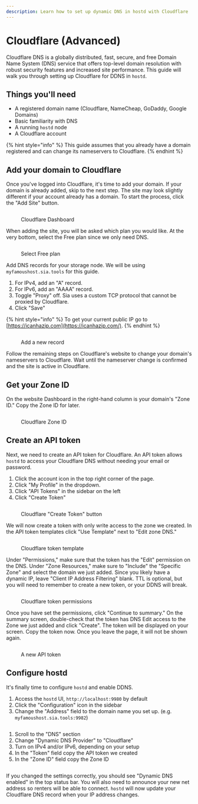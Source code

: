 ```yaml
---
description: Learn how to set up dynamic DNS in hostd with Cloudflare
---
```


# Cloudflare (Advanced)

Cloudflare DNS is a globally distributed, fast, secure, and free Domain Name System (DNS) service that offers top-level domain resolution with robust security features and increased site performance. This guide will walk you through setting up Cloudflare for DDNS in `hostd`.

## Things you'll need

* A registered domain name (Cloudflare, NameCheap, GoDaddy, Google Domains)
* Basic familiarity with DNS
* A running `hostd` node
* A Cloudflare account

{% hint style="info" %}
This guide assumes that you already have a domain registered and can change its nameservers to Cloudflare.
{% endhint %}

## Add your domain to Cloudflare

Once you've logged into Cloudflare, it's time to add your domain. If your domain is already added, skip to the next step. The site may look slightly different if your account already has a domain. To start the process, click the "Add Site" button.

<figure><img src="../../../.gitbook/assets/hostd_ddns_cloudflare_add_site.png" alt=""><figcaption><p>Cloudflare Dashboard</p></figcaption></figure>

When adding the site, you will be asked which plan you would like. At the very bottom, select the Free plan since we only need DNS.

<figure><img src="../../../.gitbook/assets/hostd_ddns_cloudflare_free_plan.png" alt=""><figcaption><p>Select Free plan</p></figcaption></figure>

Add DNS records for your storage node. We will be using `myfamoushost.sia.tools` for this guide.

1. &#x20;For IPv4, add an "A" record.&#x20;
2. For IPv6, add an "AAAA" record. &#x20;
3. Toggle "Proxy" off. Sia uses a custom TCP protocol that cannot be proxied by Cloudflare.
4. Click "Save"

{% hint style="info" %}
To get your current public IP go to [https://icanhazip.com](https://icanhazip.com/).
{% endhint %}

<figure><img src="../../../.gitbook/assets/hostd_ddns_cloudflare_new_record.png" alt=""><figcaption><p>Add a new record</p></figcaption></figure>

Follow the remaining steps on Cloudflare's website to change your domain's nameservers to Cloudflare. Wait until the nameserver change is confirmed and the site is active in Cloudflare.

## Get your Zone ID

On the website Dashboard in the right-hand column is your domain's "Zone ID." Copy the Zone ID for later.

<figure><img src="../../../.gitbook/assets/hostd_ddns_cloudflare_zone_id.png" alt=""><figcaption><p>Cloudflare Zone ID</p></figcaption></figure>

## Create an API token

Next, we need to create an API token for Cloudflare. An API token allows `hostd` to access your Cloudflare DNS without needing your email or password.

1. Click the account icon in the top right corner of the page.&#x20;
2. Click "My Profile" in the dropdown.
3. Click "API Tokens" in the sidebar on the left
4. Click "Create Token"

<figure><img src="../../../.gitbook/assets/hostd_ddns_cloudflare_api_token (1).png" alt=""><figcaption><p>Cloudflare "Create Token" button</p></figcaption></figure>

We will now create a token with only write access to the zone we created. In the API token templates click "Use Template" next to "Edit zone DNS."

<figure><img src="../../../.gitbook/assets/hostd_ddns_cloudflare_token_template.png" alt=""><figcaption><p>Cloudflare token template</p></figcaption></figure>

Under "Permissions," make sure that the token has the "Edit" permission on the DNS. Under "Zone Resources," make sure to "Include" the "Specific Zone" and select the domain we just added. Since you likely have a dynamic IP, leave "Client IP Address Filtering" blank. TTL is optional, but you will need to remember to create a new token, or your DDNS will break.

<figure><img src="../../../.gitbook/assets/hostd_ddns_cloudflare_api_token_permissions.png" alt=""><figcaption><p>Cloudflare token permissions</p></figcaption></figure>

Once you have set the permissions, click "Continue to summary." On the summary screen, double-check that the token has DNS Edit access to the Zone we just added and click "Create". The token will be displayed on your screen. Copy the token now. Once you leave the page, it will not be shown again.

<figure><img src="../../../.gitbook/assets/hostd_ddns_cloudflare_api_token.png" alt=""><figcaption><p>A new API token</p></figcaption></figure>

## Configure hostd

It's finally time to configure `hostd` and enable DDNS.&#x20;

1. Access the `hostd` UI, `http://localhost:9980` by default
2. Click the "Configuration" icon in the sidebar
3. Change the "Address" field to the domain name you set up. (e.g. `myfamoushost.sia.tools:9982`)

<figure><img src="../../../.gitbook/assets/hostd_ddns_cloudflare_netaddress.png" alt=""><figcaption></figcaption></figure>

1. Scroll to the "DNS" section
2. Change "Dynamic DNS Provider" to "Cloudflare"
3. Turn on IPv4 and/or IPv6, depending on your setup
4. In the "Token" field copy the API token we created
5. In the "Zone ID" field copy the Zone ID

<figure><img src="../../../.gitbook/assets/hostd_ddns_cloudflare_config.png" alt=""><figcaption></figcaption></figure>

If you changed the settings correctly, you should see "Dynamic DNS enabled" in the top status bar. You will also need to announce your new net address so renters will be able to connect. `hostd` will now update your Cloudflare DNS record when your IP address changes.

<figure><img src="../../../.gitbook/assets/hostd_ddns_duckdns_success.png" alt=""><figcaption></figcaption></figure>
